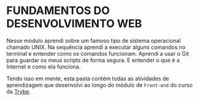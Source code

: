 # FUNDAMENTOS DO DESENVOLVIMENTO WEB

Nesse módulo aprendi sobre um famoso tipo de sistema operacional chamado UNIX. Na sequência aprendi a executar alguns comandos no terminal e entender como os comandos funcionam. Aprendi a usar o Git para guardar os meus scripts de forma segura. E entender o que é a Internet e como ela funciona.


Tendo isso em mente, esta pasta contém todas as atividades de aprendizagem que desenvolvi ao longo do módulo de `Front-end` do curso da [Trybe](https://www.betrybe.com/).
